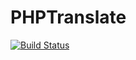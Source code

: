 PHPTranslate
============
[![Build Status](https://travis-ci.org/Progi1984/PHPTranslate.png)](https://travis-ci.org/Progi1984/PHPTranslate)